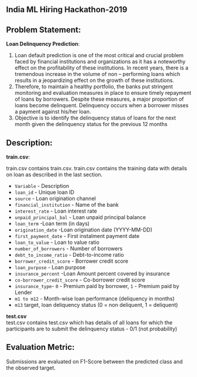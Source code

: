 ## India ML Hiring Hackathon-2019
## Problem Statement:
**Loan Delinquency Prediction**:<br/>

1. Loan default prediction is one of the most critical and crucial problem faced by financial institutions and organizations as it has a noteworthy effect on the profitability of these institutions. In recent years, there is a tremendous increase in the volume of non – performing loans which results in a jeopardizing effect on the growth of these institutions.
1. Therefore, to maintain a healthy portfolio, the banks put stringent monitoring and evaluation measures in place to ensure timely repayment of loans by borrowers. Despite these measures, a major proportion of loans become delinquent. Delinquency occurs when a borrower misses a payment against his/her loan.
1. Objective is to identify the delinquency status of loans for the next month given the delinquency status for the previous 12 months

## Description:

**train.csv**:<br/>

train.csv contains train.csv. train.csv contains the training data with details on loan as described in the last section.<br/>


- `Variable` -	Description
- `loan_id` -	Unique loan ID
- `source` -	Loan origination channel
- `financial_institution` -	Name of the bank
- `interest_rate`	- Loan interest rate
- `unpaid_principal_bal` -	Loan unpaid principal balance
- `loan_term`	-Loan term (in days)
- `origination_date` -Loan origination date (YYYY-MM-DD)
- `first_payment_date` - 	First instalment payment date
- `loan_to_value` -	Loan to value ratio
- `number_of_borrowers` -	Number of borrowers
- `debt_to_income_ratio` -	Debt-to-income ratio
- `borrower_credit_score` - Borrower credit score
- `loan_purpose` -	Loan purpose
- `insurance_percent`	-Loan Amount percent covered by insurance
- `co-borrower_credit_score` -	Co-borrower credit score
- `insurance_type`-	`0` - Premium paid by borrower, `1` - Premium paid by Lender
- `m1 to m12` -	Month-wise loan performance (deliquency in months)
- `m13`	target, loan deliquency status (0 = non deliquent, 1 = deliquent)

**test.csv**<br/>
test.csv contains test.csv which has details of all loans for which the participants are to submit the delinquency status - 0/1 (not probability)




## Evaluation Metric:

Submissions are evaluated on F1-Score between the predicted class and the observed target.
